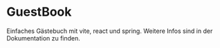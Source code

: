 # GuestBook
Einfaches Gästebuch mit vite, react und spring.
Weitere Infos sind in der Dokumentation zu finden.
